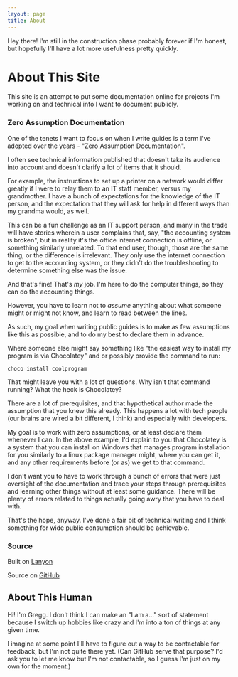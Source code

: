 ```yaml
---
layout: page
title: About
---
```


<p class="message">
  Hey there! I'm still in the construction phase probably forever if I'm honest, but hopefully I'll have a lot more usefulness pretty quickly. 
</p>

# About This Site

This site is an attempt to put some documentation online for projects I'm working on and technical info I want to document publicly. 

### Zero Assumption Documentation

One of the tenets I want to focus on when I write guides is a term I've adopted over the years - "Zero Assumption Documentation". 

I often see technical information published that doesn't take its audience into account and doesn't clarify a lot of items that it should. 

For example, the instructions to set up a printer on a network would differ greatly if I were to relay them to an IT staff member, versus my grandmother. I have a bunch of expectations for the knowledge of the IT person, and the expectation that they will ask for help in different ways than my grandma would, as well. 

This can be a fun challenge as an IT support person, and many in the trade will have stories wherein a user complains that, say, "the accounting system is broken", but in reality it's the office internet connection is offline, or something similarly unrelated. To that end user, though, those are the same thing, or the difference is irrelevant. They only use the internet connection to get to the accounting system, or they didn't do the troubleshooting to determine something else was the issue. 

And that's fine! That's _my_ job. I'm here to do the computer things, so they can do the accounting things. 

However, you have to learn not to _assume_ anything about what someone might or might not know, and learn to read between the lines. 

As such, my goal when writing public guides is to make as few assumptions like this as possible, and to do my best to declare them in advance. 

Where someone else might say something like "the easiest way to install my program is via Chocolatey" and or possibly provide the command to run:

`choco install coolprogram`

That might leave you with a lot of questions. Why isn't that command running? What the heck is Chocolatey? 

There are a lot of prerequisites, and that hypothetical author made the assumption that you knew this already. This happens a lot with tech people (our brains are wired a bit different, I think) and especially with developers.

My goal is to work with zero assumptions, or at least declare them whenever I can. In the above example, I'd explain to you that Chocolatey is a system that you can install on Windows that manages program installation for you similarly to a linux package manager might, where you can get it, and any other requirements before (or as) we get to that command. 

I don't want you to have to work through a bunch of errors that were just oversight of the documentation and trace your steps through prerequisites and learning other things without at least some guidance. There will be plenty of errors related to things actually going awry that you have to deal with. 

That's the hope, anyway. I've done a fair bit of technical writing and I think something for wide public consumption should be achievable. 

### Source

Built on [Lanyon](http://lanyon.getpoole.com)

Source on [GitHub](https://github.com/greggorievich?tab=repositories)

## About This Human

Hi! I'm Gregg. I don't think I can make an "I am a..." sort of statement because I switch up hobbies like crazy and I'm into a ton of things at any given time. 

I imagine at some point I'll have to figure out a way to be contactable for feedback, but I'm not quite there yet. (Can GitHub serve that purpose? I'd ask you to let me know but I'm not contactable, so I guess I'm just on my own for the moment.)